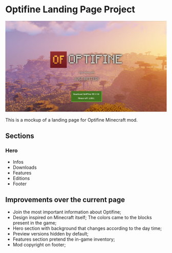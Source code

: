 # Optifine Landing Page Project

![](assets/images/Screenshot%202024-01-20%20at%2008-33-09%20Optifine.png)

This is a mockup of a landing page for Optifine Minecraft mod.

## Sections

### Hero
- Infos
- Downloads
- Features
- Editions
- Footer

## Improvements over the current page 

- Join the most important information about Optifine;
- Design inspired on Minecraft itself; The colors came to the blocks present in the game;
- Hero section with background that changes according to the day time;
- Preview versions hidden by default;
- Features section pretend the in-game inventory;
- Mod copyright on footer;
